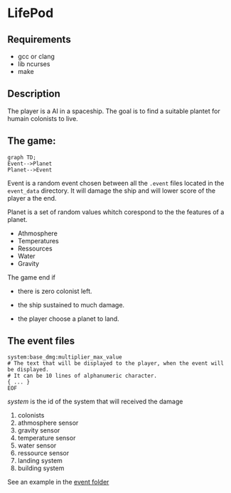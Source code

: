 # LifePod

## Requirements
* gcc or clang
* lib ncurses
* make

## Description
The player is a AI in a spaceship. The goal is to find a suitable plantet for humain colonists to live.

## The game:
```mermaid
graph TD;
Event-->Planet
Planet-->Event
```
Event is a random event chosen between all the `.event` files located in the `event_data` directory.
It will damage the ship and will lower score of the player a the end. 

Planet is a set of random values whitch corespond to the the features of a planet.
 - Athmosphere
 - Temperatures
 - Ressources
 - Water
 - Gravity

The game end if
 - there is zero colonist left.
 - the ship sustained to much damage. 

 - the player choose a planet to land.

## The event files
```
system:base_dmg:multiplier_max_value
# The text that will be displayed to the player, when the event will be displayed.
# It can be 10 lines of alphanumeric character.
{ ... }
EOF
```
*system* is the id of the system that will received the damage
1. colonists
2. athmosphere sensor
3. gravity sensor
4. temperature sensor
5. water sensor
6. ressource sensor
7. landing system
8. building system

See an example in the [event folder](event_data/1.event)
